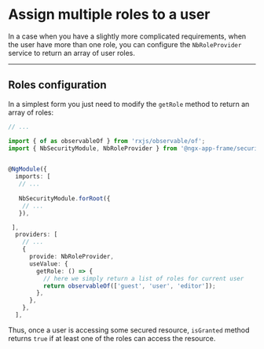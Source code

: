 # Assign multiple roles to a user

In a case when you have a slightly more complicated requirements, when the user have more than one role, you can configure the `NbRoleProvider` service to return an array of user roles.
<hr>

## Roles configuration

In a simplest form you just need to modify the `getRole` method to return an array of roles:
```ts
// ...

import { of as observableOf } from 'rxjs/observable/of';
import { NbSecurityModule, NbRoleProvider } from '@ngx-app-frame/security';


@NgModule({
  imports: [
   // ...
    
   NbSecurityModule.forRoot({
    // ...
   }),

 ],
  providers: [
    // ...
    {
      provide: NbRoleProvider,
      useValue: {
        getRole: () => {
          // here we simply return a list of roles for current user
          return observableOf(['guest', 'user', 'editor']);
        },
      },
    },
  ],
``` 

Thus, once a user is accessing some secured resource, `isGranted` method returns `true` if at least one of the roles can access the resource.
